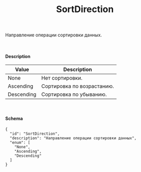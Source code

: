 ﻿---
layout: default
title: SortDirection
position: 4
categories: 
tags: 
---

Направление операции сортировки данных.

   

#### Description

|Value|Description|
|-----|-----------|
|None|Нет сортировки.|
|Ascending|Сортировка по возрастанию.|
|Descending|Сортировка по убыванию.|

   

#### Schema

```
{
  "id": "SortDirection",
  "description": "Направление операции сортировки данных",
  "enum": [
    "None",
    "Ascending",
    "Descending"
  ]
}
```

 

 

